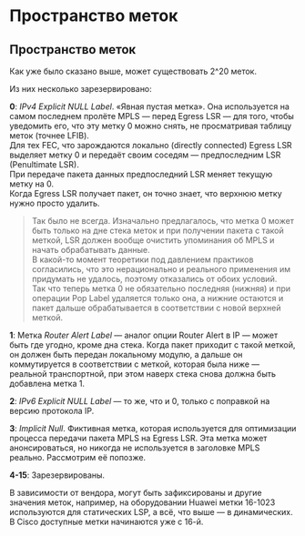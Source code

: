 # Пространство меток



## Пространство меток

Как уже было сказано выше, может существовать 2^20 меток.

Из них несколько зарезервировано:

**0**: _IPv4 Explicit NULL Label_. «Явная пустая метка». Она используется на самом последнем пролёте MPLS — перед Egress LSR — для того, чтобы уведомить его, что эту метку 0 можно снять, не просматривая таблицу меток \(точнее LFIB\).  
Для тех FEC, что зарождаются локально \(directly connected\) Egress LSR выделяет метку 0 и передаёт своим соседям — предпоследним LSR \(Penultimate LSR\).  
При передаче пакета данных предпоследний LSR меняет текущую метку на 0.  
Когда Egress LSR получает пакет, он точно знает, что верхнюю метку нужно просто удалить.

> Так было не всегда. Изначально предлагалось, что метка 0 может быть только на дне стека меток и при получении пакета с такой меткой, LSR должен вообще очистить упоминания об MPLS и начать обрабатывать данные.  
> В какой-то момент теоретики под давлением практиков согласились, что это нерационально и реального применения им придумать не удалось, поэтому отказались от обоих условий.  
> Так что теперь метка 0 не обязательно последняя \(нижняя\) и при операции Pop Label удаляется только она, а нижние остаются и пакет дальше обрабатывается в соответствии с новой верхней меткой.

**1**: Метка _Router Alert Label_ — аналог опции Router Alert в IP — может быть где угодно, кроме дна стека. Когда пакет приходит с такой меткой, он должен быть передан локальному модулю, а дальше он коммутируется в соответствии с меткой, которая была ниже — реальной транспортной, при этом наверх стека снова должна быть добавлена метка 1.

**2**: _IPv6 Explicit NULL Label_ — то же, что и 0, только с поправкой на версию протокола IP.

**3**: _Implicit Null_. Фиктивная метка, которая используется для оптимизации процесса передачи пакета MPLS на Egress LSR. Эта метка может анонсироваться, но никогда не используется в заголовке MPLS реально. Рассмотрим её попозже.

**4-15**: Зарезервированы.

В зависимости от вендора, могут быть зафиксированы и другие значения меток, например, на оборудовании Huawei метки 16-1023 используются для статических LSP, а всё, что выше — в динамических. В Cisco доступные метки начинаются уже с 16-й.

